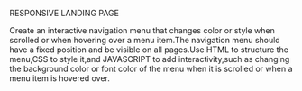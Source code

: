 RESPONSIVE LANDING PAGE


Create an interactive navigation menu that changes color or style when scrolled or when hovering over a menu item.The navigation menu should have a fixed position and be visible on all pages.Use HTML to structure the menu,CSS to style it,and JAVASCRIPT to add interactivity,such as changing the background color or font color of the menu when it is scrolled or when a menu item is hovered over.
